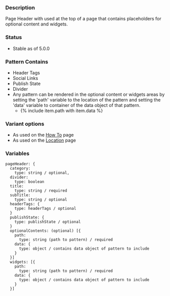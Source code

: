 ### Description
Page Header with used at the top of a page that contains placeholders for optional content and widgets.

### Status
* Stable as of 5.0.0

### Pattern Contains
* Header Tags
* Social Links
* Publish State
* Divider
* Any pattern can be rendered in the optional content or widgets areas by setting the 'path' variable to the location of the pattern and setting the 'data' variable to container of the data object of that pattern.  
  * {% include item.path with item.data %}

### Variant options
* As used on the [How To](./?p=organisms-page-header-for-howto) page 
* As used on the [Location](./?p=organisms-page-header-for-location) page 


### Variables
~~~
pageHeader: {
  category: 
    type: string / optional,
  divider: 
    type: boolean
  title:
    type: string / required
  subTitle:
    type: string / optional
  headerTags: {
    type: headerTags / optional
  }
  publishState: {
    type: publishState / optional
  }
  optionalContents: (optional) [{
    path:
      type: string (path to pattern) / required
    data: {
      type: object / contains data object of pattern to include
    }
  }]
  widgets: [{
    path:
      type: string (path to pattern) / required
    data: {
      type: object / contains data object of pattern to include
    }
  }]
~~~
